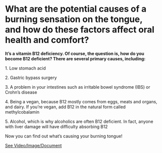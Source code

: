 # What are the potential causes of a burning sensation on the tongue, and how do these factors affect oral health and comfort?

**It’s a vitamin B12 deficiency. Of course, the question is, how do you become B12 deficient? There are several primary causes, including:**

1\. Low stomach acid

2\. Gastric bypass surgery

3\. A problem in your intestines such as irritable bowel syndrome (IBS) or Crohn’s disease

4\. Being a vegan, because B12 mostly comes from eggs, meats and organs, and dairy. If you’re vegan, add B12 in the natural form called methylcobalamin

5\. Alcohol, which is why alcoholics are often B12 deficient. In fact, anyone with liver damage will have difficulty absorbing B12

Now you can find out what’s causing your burning tongue!

 [See Video/Image/Document](https://hls-player.drberg.com/asset?path=migrated-assets/the-causes-treatment-of-burning-tongue-mouth-drberg)